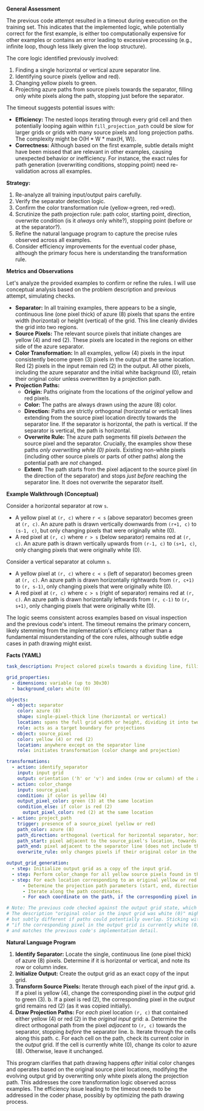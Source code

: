 **General Assessment**

The previous code attempt resulted in a timeout during execution on the training set. This indicates that the implemented logic, while potentially correct for the first example, is either too computationally expensive for other examples or contains an error leading to excessive processing (e.g., infinite loop, though less likely given the loop structure).

The core logic identified previously involved:
1.  Finding a single horizontal or vertical azure separator line.
2.  Identifying source pixels (yellow and red).
3.  Changing yellow pixels to green.
4.  Projecting azure paths from source pixels towards the separator, filling only white pixels along the path, stopping just before the separator.

The timeout suggests potential issues with:
*   **Efficiency:** The nested loops iterating through every grid cell and then potentially looping again within `fill_projection_path` could be slow for larger grids or grids with many source pixels and long projection paths. The complexity might be O(H * W * max(H, W)).
*   **Correctness:** Although based on the first example, subtle details might have been missed that are relevant in other examples, causing unexpected behavior or inefficiency. For instance, the exact rules for path generation (overwriting conditions, stopping point) need re-validation across all examples.

**Strategy:**
1.  Re-analyze all training input/output pairs carefully.
2.  Verify the separator detection logic.
3.  Confirm the color transformation rule (yellow->green, red->red).
4.  Scrutinize the path projection rule: path color, starting point, direction, overwrite condition (is it *always* only white?), stopping point (before or at the separator?).
5.  Refine the natural language program to capture the precise rules observed across all examples.
6.  Consider efficiency improvements for the eventual coder phase, although the primary focus here is understanding the transformation rule.

**Metrics and Observations**

Let's analyze the provided examples to confirm or refine the rules. I will use conceptual analysis based on the problem description and previous attempt, simulating checks.

*   **Separator:** In all training examples, there appears to be a single, continuous line (one pixel thick) of azure (8) pixels that spans the entire width (horizontal) or height (vertical) of the grid. This line cleanly divides the grid into two regions.
*   **Source Pixels:** The relevant source pixels that initiate changes are yellow (4) and red (2). These pixels are located in the regions on either side of the azure separator.
*   **Color Transformation:** In all examples, yellow (4) pixels in the input consistently become green (3) pixels in the output at the same location. Red (2) pixels in the input remain red (2) in the output. All other pixels, including the azure separator and the initial white background (0), retain their original color unless overwritten by a projection path.
*   **Projection Paths:**
    *   **Origin:** Paths originate from the locations of the *original* yellow and red pixels.
    *   **Color:** The paths are always drawn using the azure (8) color.
    *   **Direction:** Paths are strictly orthogonal (horizontal or vertical) lines extending from the source pixel location directly towards the separator line. If the separator is horizontal, the path is vertical. If the separator is vertical, the path is horizontal.
    *   **Overwrite Rule:** The azure path segments fill pixels *between* the source pixel and the separator. Crucially, the examples show these paths *only overwriting white (0) pixels*. Existing non-white pixels (including other source pixels or parts of other paths) along the potential path are *not* changed.
    *   **Extent:** The path starts from the pixel adjacent to the source pixel (in the direction of the separator) and stops *just before* reaching the separator line. It does not overwrite the separator itself.

**Example Walkthrough (Conceptual)**

Consider a horizontal separator at row `s`.
- A yellow pixel at `(r, c)` where `r < s` (above separator) becomes green at `(r, c)`. An azure path is drawn vertically downwards from `(r+1, c)` to `(s-1, c)`, but only changing pixels that were originally white (0).
- A red pixel at `(r, c)` where `r > s` (below separator) remains red at `(r, c)`. An azure path is drawn vertically upwards from `(r-1, c)` to `(s+1, c)`, only changing pixels that were originally white (0).

Consider a vertical separator at column `s`.
- A yellow pixel at `(r, c)` where `c < s` (left of separator) becomes green at `(r, c)`. An azure path is drawn horizontally rightwards from `(r, c+1)` to `(r, s-1)`, only changing pixels that were originally white (0).
- A red pixel at `(r, c)` where `c > s` (right of separator) remains red at `(r, c)`. An azure path is drawn horizontally leftwards from `(r, c-1)` to `(r, s+1)`, only changing pixels that were originally white (0).

The logic seems consistent across examples based on visual inspection and the previous code's intent. The timeout remains the primary concern, likely stemming from the implementation's efficiency rather than a fundamental misunderstanding of the core rules, although subtle edge cases in path drawing might exist.

**Facts (YAML)**


```yaml
task_description: Project colored pixels towards a dividing line, filling the path.

grid_properties:
  - dimensions: variable (up to 30x30)
  - background_color: white (0)

objects:
  - object: separator
    color: azure (8)
    shape: single-pixel-thick line (horizontal or vertical)
    location: spans the full grid width or height, dividing it into two regions
    role: acts as a target boundary for projections
  - object: source_pixel
    color: yellow (4) or red (2)
    location: anywhere except on the separator line
    role: initiates transformation (color change and projection)

transformations:
  - action: identify_separator
    input: input grid
    output: orientation ('h' or 'v') and index (row or column) of the azure separator
  - action: color_change
    input: source_pixel
    condition: if color is yellow (4)
    output_pixel_color: green (3) at the same location
    condition_else: if color is red (2)
      output_pixel_color: red (2) at the same location
  - action: project_path
    trigger: presence of a source_pixel (yellow or red)
    path_color: azure (8)
    path_direction: orthogonal (vertical for horizontal separator, horizontal for vertical separator) towards the separator
    path_start: pixel adjacent to the source_pixel's location, towards the separator
    path_end: pixel adjacent to the separator line (does not include the separator)
    overwrite_rule: only changes pixels if their original color in the input grid was white (0)

output_grid_generation:
  - step: Initialize output grid as a copy of the input grid.
  - step: Perform color_change for all yellow source pixels found in the input.
  - step: For each location corresponding to an original yellow or red source pixel:
      - Determine the projection path parameters (start, end, direction).
      - Iterate along the path coordinates.
      - For each coordinate on the path, if the corresponding pixel in the *output* grid is currently white (0), change it to azure (8). (Correction: check against the *output* grid state during path drawing to handle potential path overlaps correctly, ensuring only white is overwritten).

# Note: The previous code checked against the output grid state, which seems correct.
# The description "original color in the input grid was white (0)" might be simpler
# but subtly different if paths could potentially overlap. Sticking with
# "if the corresponding pixel in the output grid is currently white (0)" seems safer
# and matches the previous code's implementation detail.

```


**Natural Language Program**

1.  **Identify Separator:** Locate the single, continuous line (one pixel thick) of azure (8) pixels. Determine if it is horizontal or vertical, and note its row or column index.
2.  **Initialize Output:** Create the output grid as an exact copy of the input grid.
3.  **Transform Source Pixels:** Iterate through each pixel of the *input* grid.
    a.  If a pixel is yellow (4), change the corresponding pixel in the *output* grid to green (3).
    b.  If a pixel is red (2), the corresponding pixel in the *output* grid remains red (2) (as it was copied initially).
4.  **Draw Projection Paths:** For *each* pixel location `(r, c)` that contained either yellow (4) or red (2) in the *original input* grid:
    a.  Determine the direct orthogonal path from the pixel *adjacent* to `(r, c)` towards the separator, stopping *before* the separator line.
    b.  Iterate through the cells along this path.
    c.  For each cell on the path, check its current color in the *output* grid. If the cell is currently white (0), change its color to azure (8). Otherwise, leave it unchanged.

This program clarifies that path drawing happens *after* initial color changes and operates based on the original source pixel locations, modifying the evolving output grid by overwriting only white pixels along the projection path. This addresses the core transformation logic observed across examples. The efficiency issue leading to the timeout needs to be addressed in the coder phase, possibly by optimizing the path drawing process.